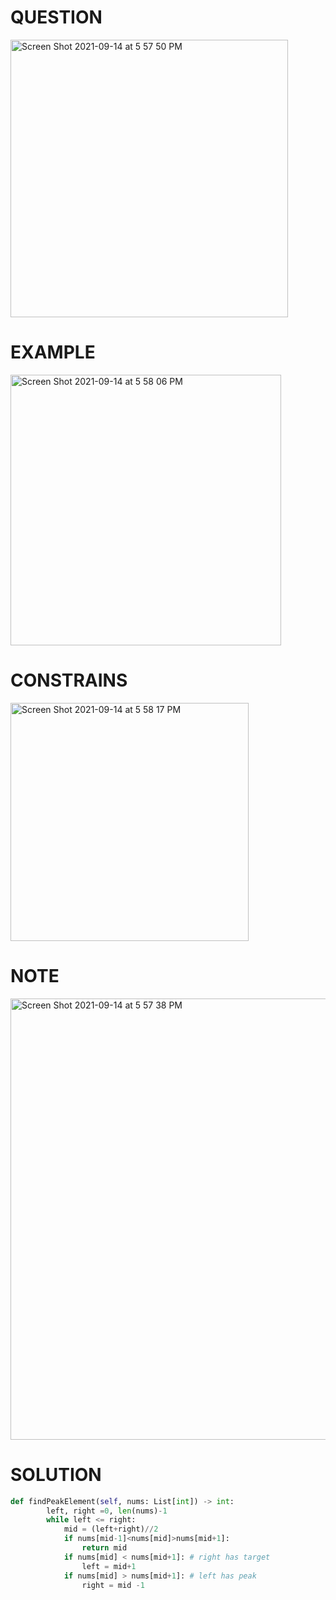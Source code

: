 # QUESTION
<img width="444" alt="Screen Shot 2021-09-14 at 5 57 50 PM" src="https://user-images.githubusercontent.com/64442606/133339512-f3924459-ea6a-4598-aaf7-b723b9f36d86.png">

# EXAMPLE 
<img width="433" alt="Screen Shot 2021-09-14 at 5 58 06 PM" src="https://user-images.githubusercontent.com/64442606/133339539-542608aa-acd8-42bf-b741-5904a4909135.png">

# CONSTRAINS
<img width="381" alt="Screen Shot 2021-09-14 at 5 58 17 PM" src="https://user-images.githubusercontent.com/64442606/133339556-44766c59-fccb-4eed-b24f-966b26e4f94c.png">

# NOTE
 <img width="706" alt="Screen Shot 2021-09-14 at 5 57 38 PM" src="https://user-images.githubusercontent.com/64442606/133339489-ec89468e-d358-4507-9674-dd7dc51cf5d2.png">

# SOLUTION 
```python
def findPeakElement(self, nums: List[int]) -> int:  
        left, right =0, len(nums)-1
        while left <= right:
            mid = (left+right)//2
            if nums[mid-1]<nums[mid]>nums[mid+1]:
                return mid
            if nums[mid] < nums[mid+1]: # right has target
                left = mid+1
            if nums[mid] > nums[mid+1]: # left has peak
                right = mid -1
```
